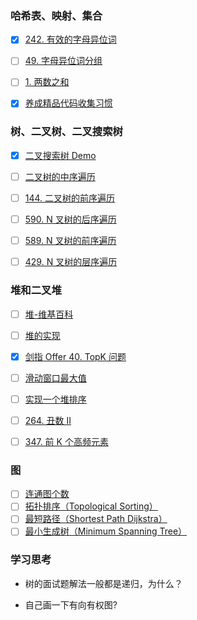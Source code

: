 ### 哈希表、映射、集合
- [X] [242. 有效的字母异位词](https://leetcode-cn.com/problems/valid-anagram/description/)
- [ ] [49. 字母异位词分组](https://leetcode-cn.com/problems/group-anagrams/)
- [ ] [1. 两数之和](https://leetcode-cn.com/problems/two-sum/description/)
- [X] [养成精品代码收集习惯](https://shimo.im/docs/R6g9WJV89QkHrDhr/read)


### 树、二叉树、二叉搜索树
- [X] [二叉搜索树 Demo](https://visualgo.net/zh/bst)
- [ ] [二叉树的中序遍历](https://leetcode-cn.com/problems/binary-tree-inorder-traversal/)
- [ ] [144. 二叉树的前序遍历](https://leetcode-cn.com/problems/binary-tree-preorder-traversal/)
- [ ] [590. N 叉树的后序遍历](https://leetcode-cn.com/problems/n-ary-tree-postorder-traversal/)
- [ ] [589. N 叉树的前序遍历](https://leetcode-cn.com/problems/n-ary-tree-preorder-traversal/description/)
- [ ] [429. N 叉树的层序遍历](https://leetcode-cn.com/problems/n-ary-tree-level-order-traversal/)


### 堆和二叉堆
- [ ] [堆-维基百科](https://en.wikipedia.org/wiki/Heap_(data_structure))
- [ ] [堆的实现](https://shimo.im/docs/Lw86vJzOGOMpWZz2/read)
- [X] [剑指 Offer 40. TopK 问题](https://leetcode-cn.com/problems/zui-xiao-de-kge-shu-lcof/)
- [ ] [滑动窗口最大值](https://leetcode-cn.com/problems/sliding-window-maximum/)
- [ ] [实现一个堆排序](https://www.geeksforgeeks.org/heap-sort/)
- [ ] [264. 丑数 II](https://leetcode-cn.com/problems/ugly-number-ii/)
- [ ] [347. 前 K 个高频元素](https://leetcode-cn.com/problems/top-k-frequent-elements/)


### 图
- [ ] [连通图个数](https://leetcode-cn.com/problems/number-of-islands/)
- [ ] [拓扑排序（Topological Sorting）](https://zhuanlan.zhihu.com/p/34871092)
- [ ] [最短路径（Shortest Path Dijkstra）](https://www.bilibili.com/video/av25829980?from=search&seid=13391343514095937158)
- [ ] [最小生成树（Minimum Spanning Tree）]( https://www.bilibili.com/video/av84820276?from=search&seid=17476598104352152051)

### 学习思考

- 树的面试题解法一般都是递归，为什么？

- 自己画一下有向有权图?